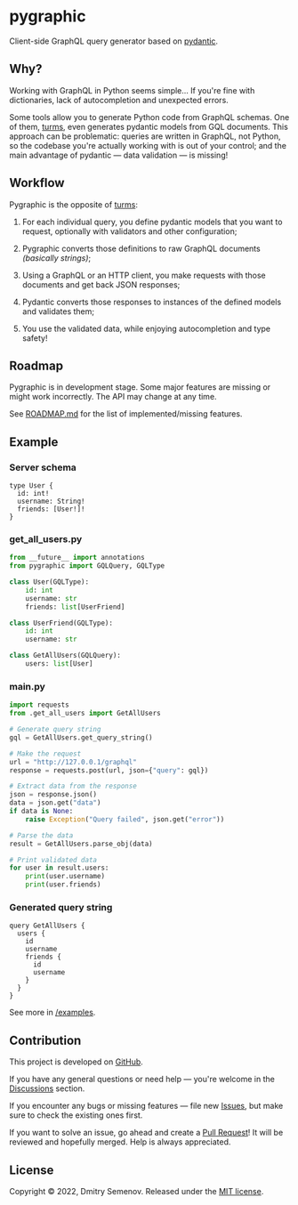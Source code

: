 # pygraphic

Client-side GraphQL query generator based on [pydantic].

## Why?

Working with GraphQL in Python seems simple... If you're fine with dictionaries, lack of
autocompletion and unexpected errors.

Some tools allow you to generate Python code from GraphQL schemas. One of them, [turms],
even generates pydantic models from GQL documents. This approach can be problematic:
queries are written in GraphQL, not Python, so the codebase you're actually working with
is out of your control; and the main advantage of pydantic — data validation — is
missing!

## Workflow

Pygraphic is the opposite of [turms]:

1. For each individual query, you define pydantic models that you want to request,
   optionally with validators and other configuration;

2. Pygraphic converts those definitions to raw GraphQL documents *(basically strings)*;

3. Using a GraphQL or an HTTP client, you make requests with those documents and get
   back JSON responses;

4. Pydantic converts those responses to instances of the defined models and validates
   them;

5. You use the validated data, while enjoying autocompletion and type safety!

## Roadmap

Pygraphic is in development stage. Some major features are missing or might work
incorrectly. The API may change at any time.

See [ROADMAP.md][Roadmap] for the list of implemented/missing features.

## Example

### Server schema

``` gql
type User {
  id: int!
  username: String!
  friends: [User!]!
}
```

### get_all_users.py

``` python
from __future__ import annotations
from pygraphic import GQLQuery, GQLType

class User(GQLType):
    id: int
    username: str
    friends: list[UserFriend]

class UserFriend(GQLType):
    id: int
    username: str

class GetAllUsers(GQLQuery):
    users: list[User]
```

### main.py

``` python
import requests
from .get_all_users import GetAllUsers

# Generate query string
gql = GetAllUsers.get_query_string()

# Make the request
url = "http://127.0.0.1/graphql"
response = requests.post(url, json={"query": gql})

# Extract data from the response
json = response.json()
data = json.get("data")
if data is None:
    raise Exception("Query failed", json.get("error"))

# Parse the data
result = GetAllUsers.parse_obj(data)

# Print validated data
for user in result.users:
    print(user.username)
    print(user.friends)
```

### Generated query string

``` gql
query GetAllUsers {
  users {
    id
    username
    friends {
      id
      username
    }
  }
}
```

See more in [/examples](https://github.com/lonelyteapot/pygraphic/tree/main/examples).

## Contribution

This project is developed on [GitHub].

If you have any general questions or need help — you're welcome in the [Discussions]
section.

If you encounter any bugs or missing features — file new [Issues], but make sure to
check the existing ones first.

If you want to solve an issue, go ahead and create a [Pull Request][Pulls]! It will be
reviewed and hopefully merged. Help is always appreciated.

## License

Copyright &copy; 2022, Dmitry Semenov. Released under the [MIT license][License].


[GitHub]: https://github.com/lonelyteapot/pygraphic
[Discussions]: https://github.com/lonelyteapot/pygraphic/discussions
[Issues]: https://github.com/lonelyteapot/pygraphic/issues
[Pulls]: https://github.com/lonelyteapot/pygraphic/pulls
[License]: https://github.com/lonelyteapot/pygraphic/blob/main/LICENSE
[Roadmap]: https://github.com/lonelyteapot/pygraphic/blob/main/ROADMAP.md

[pydantic]: https://pypi.org/project/pydantic/
[turms]: https://pypi.org/project/turms/

